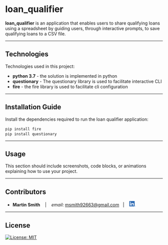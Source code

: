 # loan_qualifier

**loan_qualifier** is an application that enables users to share qualifying loans using a spreadsheet by guiding users, through interactive prompts, to save qualifying loans to a CSV file. 

---

## Technologies

Technologies used in this project:

* **python 3.7** - the solution is implemented in python
* **questionary** - The questionary library is used to facilitate interactive CLI
* **fire** - the fire library is used to facilitate cli configuration

---

## Installation Guide

Install the dependencies required to run the loan qualifier application:
```
pip install fire
pip install questionary
```

---

## Usage

This section should include screenshots, code blocks, or animations explaining how to use your project.

---

## Contributors

*  **Martin Smith** <span>&nbsp;&nbsp;</span> |
<span>&nbsp;&nbsp;</span> *email:* msmith92663@gmail.com <span>&nbsp;&nbsp;</span>|
<span>&nbsp;&nbsp;</span> [<img src="images/LI-In-Bug.png" alt="in" width="20"/>](https://www.linkedin.com/in/smithmartinp/)


---

## License

[![License: MIT](https://img.shields.io/badge/License-MIT-yellow.svg)](LICENSE)


